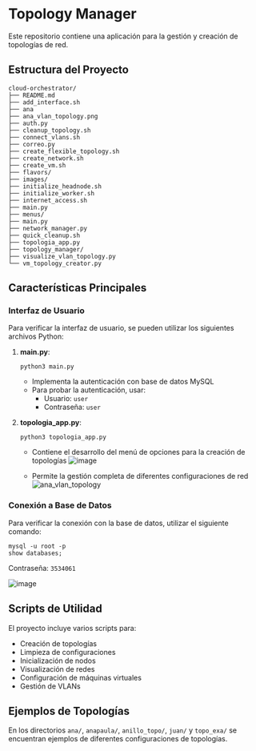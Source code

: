# Topology Manager

Este repositorio contiene una aplicación para la gestión y creación de topologías de red.

## Estructura del Proyecto

```
cloud-orchestrator/
├── README.md
├── add_interface.sh
├── ana
├── ana_vlan_topology.png
├── auth.py
├── cleanup_topology.sh
├── connect_vlans.sh
├── correo.py
├── create_flexible_topology.sh
├── create_network.sh
├── create_vm.sh
├── flavors/
├── images/
├── initialize_headnode.sh
├── initialize_worker.sh
├── internet_access.sh
├── main.py
├── menus/
├── main.py
├── network_manager.py
├── quick_cleanup.sh
├── topologia_app.py
├── topology_manager/
├── visualize_vlan_topology.py
└── vm_topology_creator.py
```

## Características Principales

### Interfaz de Usuario
Para verificar la interfaz de usuario, se pueden utilizar los siguientes archivos Python:

1. **main.py**:
   ```
   python3 main.py 
   ```
   - Implementa la autenticación con base de datos MySQL
   - Para probar la autenticación, usar:
     - Usuario: `user`
     - Contraseña: `user`

3. **topologia_app.py**:
   ```
   python3 topologia_app.py
   ```
   - Contiene el desarrollo del menú de opciones para la creación de topologías
   ![image](https://github.com/user-attachments/assets/9e59f687-224d-4f62-8294-1c74580c79f3)

   - Permite la gestión completa de diferentes configuraciones de red
   ![ana_vlan_topology](https://github.com/user-attachments/assets/19df1326-44c2-4768-b595-673f14cc6ab7)


### Conexión a Base de Datos
Para verificar la conexión con la base de datos, utilizar el siguiente comando:
```
mysql -u root -p
show databases;
```
Contraseña: `3534061`

![image](https://github.com/user-attachments/assets/e382d6a9-2832-4363-8acb-16734d6c4a63)

## Scripts de Utilidad

El proyecto incluye varios scripts para:
- Creación de topologías
- Limpieza de configuraciones
- Inicialización de nodos
- Visualización de redes
- Configuración de máquinas virtuales
- Gestión de VLANs

## Ejemplos de Topologías

En los directorios `ana/`, `anapaula/`, `anillo_topo/`, `juan/` y `topo_exa/` se encuentran ejemplos de diferentes configuraciones de topologías.
